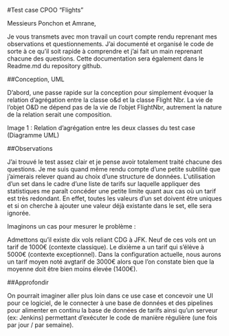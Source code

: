 

#Test case CPOO “Flights”


Messieurs Ponchon et Amrane, 

Je vous transmets avec mon travail un court compte rendu reprenant mes observations et questionnements. 
J’ai documenté et organisé le code de sorte à ce qu’il soit rapide à comprendre et j’ai fait un main reprenant chacune des questions. 
Cette documentation sera également dans le Readme.md du repository github.

##Conception, UML

D’abord, une passe rapide sur la conception pour simplement évoquer la relation d’agrégation entre la classe o&d et la classe Flight Nbr. 
La vie de l’objet O&D ne dépend pas de la vie de l’objet FlightNbr, autrement la nature de la relation serait une composition.


Image 1 : Relation d’agrégation entre les deux classes du test case (Diagramme UML)










##Observations 


J’ai trouvé le test assez clair et je pense avoir totalement traité chacune des questions.
Je me suis quand même rendu compte d’une petite subtilité que j’aimerais relever quand au choix d’une structure de données.
L'utilisation d’un set<long> dans le cadre d’une liste de tarifs sur laquelle appliquer des statistiques me paraît concéder une petite limite quant aux cas où un tarif est très redondant. 
En effet, toutes les valeurs d’un set doivent être uniques et si on cherche à ajouter une valeur déjà existante dans le set, elle sera ignorée.

Imaginons un cas pour mesurer le problème : 

Admettons qu’il existe dix vols reliant CDG à JFK. 
Neuf de ces vols ont un tarif de 1000€ (contexte classique). Le dixième a un tarif qui s’élève à 5000€ (contexte exceptionnel). 
Dans la configuration actuelle, nous aurons un tarif moyen noté avgtarif de 3000€ alors que l’on constate bien que la moyenne doit être bien moins élevée (1400€). 

##Approfondir

On pourrait imaginer aller plus loin dans ce use case et concevoir une UI pour ce logiciel, de le connecter à une base de données et des pipelines pour alimenter en continu la base de données de tarifs ainsi qu’un serveur (ex: Jenkins) permettant d’exécuter le code de manière régulière (une fois par jour / par semaine).
